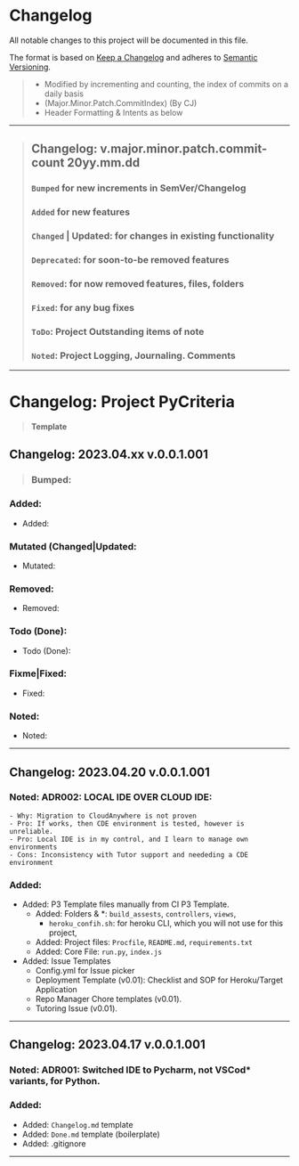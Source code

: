 # Changelog

All notable changes to this project will be documented in this file.

The format is based on [Keep a Changelog](http://keepachangelog.com/) and adheres
to [Semantic Versioning](http://semver.org/).

> - Modified by incrementing and counting, the index of commits on a daily basis
> - (Major.Minor.Patch.CommitIndex) (By CJ)
> - Header Formatting & Intents as below

---

> ## Changelog: v.major.minor.patch.commit-count 20yy.mm.dd
>
> ### `Bumped`  for new increments in SemVer/Changelog
> ### `Added`  for new features
> ### `Changed` | Updated: for changes in existing functionality
> ### `Deprecated`: for soon-to-be removed features
> ### `Removed`:  for now removed features, files, folders
> ### `Fixed`: for any bug fixes
> ### `ToDo`: Project Outstanding items of note
> ### `Noted`: Project Logging, Journaling. Comments

---

# Changelog: Project PyCriteria

> **Template**

## Changelog: 2023.04.xx v.0.0.1.001

> ### Bumped:

### Added:

- Added:

### Mutated (Changed|Updated:

- Mutated:

### Removed:

- Removed:

### Todo (Done):

- Todo (Done):

### Fixme|Fixed:

- Fixed:

### Noted:

- Noted:

---

## Changelog: 2023.04.20 v.0.0.1.001

### Noted: ADR002: LOCAL IDE OVER CLOUD IDE:

    - Why: Migration to CloudAnywhere is not proven
    - Pro: If works, then CDE environment is tested, however is unreliable.
    - Pro: Local IDE is in my control, and I learn to manage own environments
    - Cons: Inconsistency with Tutor support and neededing a CDE environment

### Added:

- Added: P3 Template files manually from CI P3 Template.
    - Added: Folders & \*: `build_assests`, `controllers`, `views`,
        - `heroku_confih.sh`: for heroku CLI, which you will not use for this project,
    - Added: Project files: `Procfile`, `README.md`, `requirements.txt`
    - Added: Core File: `run.py`, `index.js`
- Added: Issue Templates
    - Config.yml for Issue picker
    - Deployment Template (v0.01): Checklist and SOP for Heroku/Target Application
    - Repo Manager Chore templates (v0.01).
    - Tutoring Issue (v0.01).

---

## Changelog: 2023.04.17 v.0.0.1.001

### Noted: ADR001: Switched IDE to Pycharm, not VSCod* variants, for Python.

### Added:

- Added: `Changelog.md` template
- Added: `Done.md` template (boilerplate)
- Added: .gitignore

---
